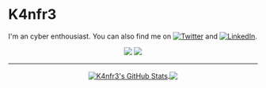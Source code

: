 # K4nfr3

I'm an cyber enthousiast. You can also find me on [![Twitter][1.2]][1] and [![LinkedIn][2.2]][2].

[1.2]: http://i.imgur.com/wWzX9uB.png (twitter icon without padding)
[2.2]: https://raw.githubusercontent.com/MartinHeinz/MartinHeinz/master/linkedin-3-16.png (LinkedIn icon without padding)

[1]: https://twitter.com/k4nfr3
[2]: https://www.bussink.net/

<p align="center">
    <a href="https://twitter.com/k4nfr3"><img src="https://img.shields.io/twitter/follow/k4nfr3?style=for-the-badge&logo=twitter&logoColor=ffffff&labelColor=1a1a1a&color=2d8544"></a>
    <a href="https://github.com/k4nfr3"><img src="https://img.shields.io/github/followers/k4nfr3?style=for-the-badge&logo=github&logoColor=ffffff&labelColor=1a1a1a&color=2d8544"></a>
</p>

---

<p align="center">

<a href="https://github.com/itm4n/itm4n">
  <img align="center" src="https://github-readme-stats.vercel.app/api?username=k4nfr3&include_all_commits=true&custom_title=K4nfr3's+GitHub+Stats&theme=radical&hide=contribs&show_icons=true&line_height=32&count_private=true&title_color=ffffff&text_color=c9cacc&icon_color=b32d00&bg_color=1a1a1a" alt="K4nfr3's GitHub Stats" />
</a>

<a href="https://github.com/k4nfr3/k4nfr3">
  <img align="center" src="https://github-readme-stats.vercel.app/api/top-langs/?username=k4nfr3&hide_title=false&layout=default&hide_border=false&bg_color=1a1a1a&text_color=c9cacc&title_color=ffffff" />
</a>

</p>

